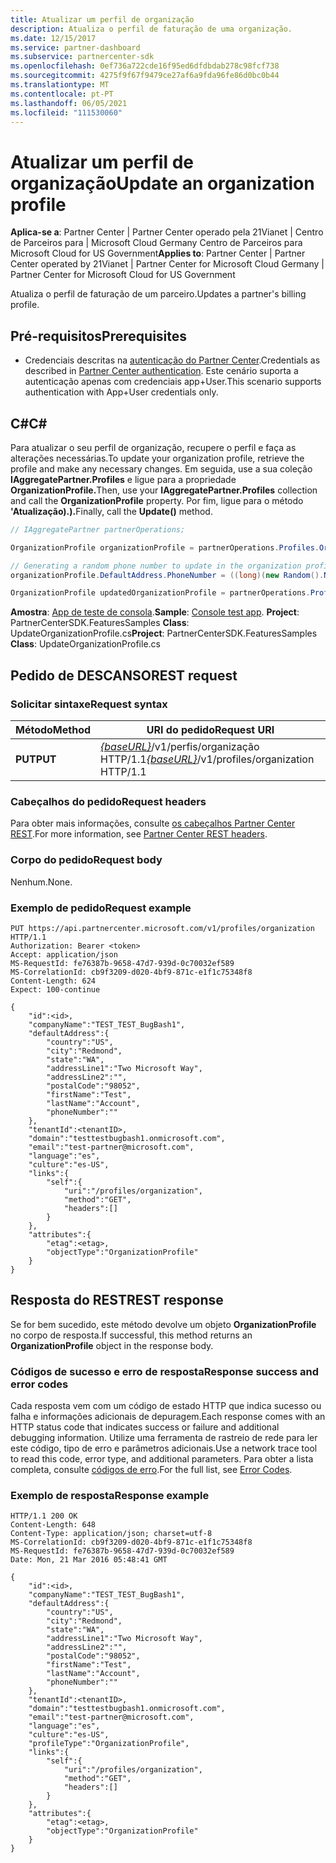 ```yaml
---
title: Atualizar um perfil de organização
description: Atualiza o perfil de faturação de uma organização.
ms.date: 12/15/2017
ms.service: partner-dashboard
ms.subservice: partnercenter-sdk
ms.openlocfilehash: 0ef736a722cde16f95ed6dfdbdab278c98fcf738
ms.sourcegitcommit: 4275f9f67f9479ce27af6a9fda96fe86d0bc0b44
ms.translationtype: MT
ms.contentlocale: pt-PT
ms.lasthandoff: 06/05/2021
ms.locfileid: "111530060"
---
```

# <a name="update-an-organization-profile"></a><span data-ttu-id="5d8b3-103">Atualizar um perfil de organização</span><span class="sxs-lookup"><span data-stu-id="5d8b3-103">Update an organization profile</span></span>

<span data-ttu-id="5d8b3-104">**Aplica-se a**: Partner Center | Partner Center operado pela 21Vianet | Centro de Parceiros para | Microsoft Cloud Germany Centro de Parceiros para Microsoft Cloud for US Government</span><span class="sxs-lookup"><span data-stu-id="5d8b3-104">**Applies to**: Partner Center | Partner Center operated by 21Vianet | Partner Center for Microsoft Cloud Germany | Partner Center for Microsoft Cloud for US Government</span></span>

<span data-ttu-id="5d8b3-105">Atualiza o perfil de faturação de um parceiro.</span><span class="sxs-lookup"><span data-stu-id="5d8b3-105">Updates a partner's billing profile.</span></span>

## <a name="prerequisites"></a><span data-ttu-id="5d8b3-106">Pré-requisitos</span><span class="sxs-lookup"><span data-stu-id="5d8b3-106">Prerequisites</span></span>

- <span data-ttu-id="5d8b3-107">Credenciais descritas na [autenticação do Partner Center](partner-center-authentication.md).</span><span class="sxs-lookup"><span data-stu-id="5d8b3-107">Credentials as described in [Partner Center authentication](partner-center-authentication.md).</span></span> <span data-ttu-id="5d8b3-108">Este cenário suporta a autenticação apenas com credenciais app+User.</span><span class="sxs-lookup"><span data-stu-id="5d8b3-108">This scenario supports authentication with App+User credentials only.</span></span>

## <a name="c"></a><span data-ttu-id="5d8b3-109">C\#</span><span class="sxs-lookup"><span data-stu-id="5d8b3-109">C\#</span></span>

<span data-ttu-id="5d8b3-110">Para atualizar o seu perfil de organização, recupere o perfil e faça as alterações necessárias.</span><span class="sxs-lookup"><span data-stu-id="5d8b3-110">To update your organization profile, retrieve the profile and make any necessary changes.</span></span> <span data-ttu-id="5d8b3-111">Em seguida, use a sua coleção **IAggregatePartner.Profiles** e ligue para a propriedade **OrganizationProfile.**</span><span class="sxs-lookup"><span data-stu-id="5d8b3-111">Then, use your **IAggregatePartner.Profiles** collection and call the **OrganizationProfile** property.</span></span> <span data-ttu-id="5d8b3-112">Por fim, ligue para o método **'Atualização).).**</span><span class="sxs-lookup"><span data-stu-id="5d8b3-112">Finally, call the **Update()** method.</span></span>

``` csharp
// IAggregatePartner partnerOperations;

OrganizationProfile organizationProfile = partnerOperations.Profiles.OrganizationProfile.Get();

// Generating a random phone number to update in the organization profile
organizationProfile.DefaultAddress.PhoneNumber = ((long)(new Random().NextDouble() * 9000000000) + 1000000000).ToString(CultureInfo.InvariantCulture);

OrganizationProfile updatedOrganizationProfile = partnerOperations.Profiles.OrganizationProfile.Update(organizationProfile);
```

<span data-ttu-id="5d8b3-113">**Amostra**: [App de teste de consola](console-test-app.md).</span><span class="sxs-lookup"><span data-stu-id="5d8b3-113">**Sample**: [Console test app](console-test-app.md).</span></span> <span data-ttu-id="5d8b3-114">**Project**: PartnerCenterSDK.FeaturesSamples **Class**: UpdateOrganizationProfile.cs</span><span class="sxs-lookup"><span data-stu-id="5d8b3-114">**Project**: PartnerCenterSDK.FeaturesSamples **Class**: UpdateOrganizationProfile.cs</span></span>

## <a name="rest-request"></a><span data-ttu-id="5d8b3-115">Pedido de DESCANSO</span><span class="sxs-lookup"><span data-stu-id="5d8b3-115">REST request</span></span>

### <a name="request-syntax"></a><span data-ttu-id="5d8b3-116">Solicitar sintaxe</span><span class="sxs-lookup"><span data-stu-id="5d8b3-116">Request syntax</span></span>

| <span data-ttu-id="5d8b3-117">Método</span><span class="sxs-lookup"><span data-stu-id="5d8b3-117">Method</span></span>  | <span data-ttu-id="5d8b3-118">URI do pedido</span><span class="sxs-lookup"><span data-stu-id="5d8b3-118">Request URI</span></span>                                                                   |
|---------|-------------------------------------------------------------------------------|
| <span data-ttu-id="5d8b3-119">**PUT**</span><span class="sxs-lookup"><span data-stu-id="5d8b3-119">**PUT**</span></span> | <span data-ttu-id="5d8b3-120">[*{baseURL}*](partner-center-rest-urls.md)/v1/perfis/organização HTTP/1.1</span><span class="sxs-lookup"><span data-stu-id="5d8b3-120">[*{baseURL}*](partner-center-rest-urls.md)/v1/profiles/organization HTTP/1.1</span></span> |

### <a name="request-headers"></a><span data-ttu-id="5d8b3-121">Cabeçalhos do pedido</span><span class="sxs-lookup"><span data-stu-id="5d8b3-121">Request headers</span></span>

<span data-ttu-id="5d8b3-122">Para obter mais informações, consulte [os cabeçalhos Partner Center REST](headers.md).</span><span class="sxs-lookup"><span data-stu-id="5d8b3-122">For more information, see [Partner Center REST headers](headers.md).</span></span>

### <a name="request-body"></a><span data-ttu-id="5d8b3-123">Corpo do pedido</span><span class="sxs-lookup"><span data-stu-id="5d8b3-123">Request body</span></span>

<span data-ttu-id="5d8b3-124">Nenhum.</span><span class="sxs-lookup"><span data-stu-id="5d8b3-124">None.</span></span>

### <a name="request-example"></a><span data-ttu-id="5d8b3-125">Exemplo de pedido</span><span class="sxs-lookup"><span data-stu-id="5d8b3-125">Request example</span></span>

```http
PUT https://api.partnercenter.microsoft.com/v1/profiles/organization HTTP/1.1
Authorization: Bearer <token>
Accept: application/json
MS-RequestId: fe76387b-9658-47d7-939d-0c70032ef589
MS-CorrelationId: cb9f3209-d020-4bf9-871c-e1f1c75348f8
Content-Length: 624
Expect: 100-continue

{
    "id":<id>,
    "companyName":"TEST_TEST_BugBash1",
    "defaultAddress":{
        "country":"US",
        "city":"Redmond",
        "state":"WA",
        "addressLine1":"Two Microsoft Way",
        "addressLine2":"",
        "postalCode":"98052",
        "firstName":"Test",
        "lastName":"Account",
        "phoneNumber":""
    },
    "tenantId":<tenantID>,
    "domain":"testtestbugbash1.onmicrosoft.com",
    "email":"test-partner@microsoft.com",
    "language":"es",
    "culture":"es-US",
    "links":{
        "self":{
            "uri":"/profiles/organization",
            "method":"GET",
            "headers":[]
        }
    },
    "attributes":{
        "etag":<etag>,
        "objectType":"OrganizationProfile"
    }
}
```

## <a name="rest-response"></a><span data-ttu-id="5d8b3-126">Resposta do REST</span><span class="sxs-lookup"><span data-stu-id="5d8b3-126">REST response</span></span>

<span data-ttu-id="5d8b3-127">Se for bem sucedido, este método devolve um objeto **OrganizationProfile** no corpo de resposta.</span><span class="sxs-lookup"><span data-stu-id="5d8b3-127">If successful, this method returns an **OrganizationProfile** object in the response body.</span></span>

### <a name="response-success-and-error-codes"></a><span data-ttu-id="5d8b3-128">Códigos de sucesso e erro de resposta</span><span class="sxs-lookup"><span data-stu-id="5d8b3-128">Response success and error codes</span></span>

<span data-ttu-id="5d8b3-129">Cada resposta vem com um código de estado HTTP que indica sucesso ou falha e informações adicionais de depuragem.</span><span class="sxs-lookup"><span data-stu-id="5d8b3-129">Each response comes with an HTTP status code that indicates success or failure and additional debugging information.</span></span> <span data-ttu-id="5d8b3-130">Utilize uma ferramenta de rastreio de rede para ler este código, tipo de erro e parâmetros adicionais.</span><span class="sxs-lookup"><span data-stu-id="5d8b3-130">Use a network trace tool to read this code, error type, and additional parameters.</span></span> <span data-ttu-id="5d8b3-131">Para obter a lista completa, consulte [códigos de erro](error-codes.md).</span><span class="sxs-lookup"><span data-stu-id="5d8b3-131">For the full list, see [Error Codes](error-codes.md).</span></span>

### <a name="response-example"></a><span data-ttu-id="5d8b3-132">Exemplo de resposta</span><span class="sxs-lookup"><span data-stu-id="5d8b3-132">Response example</span></span>

```http
HTTP/1.1 200 OK
Content-Length: 648
Content-Type: application/json; charset=utf-8
MS-CorrelationId: cb9f3209-d020-4bf9-871c-e1f1c75348f8
MS-RequestId: fe76387b-9658-47d7-939d-0c70032ef589
Date: Mon, 21 Mar 2016 05:48:41 GMT

{
    "id":<id>,
    "companyName":"TEST_TEST_BugBash1",
    "defaultAddress":{
        "country":"US",
        "city":"Redmond",
        "state":"WA",
        "addressLine1":"Two Microsoft Way",
        "addressLine2":"",
        "postalCode":"98052",
        "firstName":"Test",
        "lastName":"Account",
        "phoneNumber":""
    },
    "tenantId":<tenantID>,
    "domain":"testtestbugbash1.onmicrosoft.com",
    "email":"test-partner@microsoft.com",
    "language":"es",
    "culture":"es-US",
    "profileType":"OrganizationProfile",
    "links":{
        "self":{
            "uri":"/profiles/organization",
            "method":"GET",
            "headers":[]
        }
    },
    "attributes":{
        "etag":<etag>,
        "objectType":"OrganizationProfile"
    }
}
```

